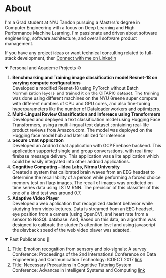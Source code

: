 # About

I'm a Grad student at NYU Tandon pursuing a Masters's degree in Computer Engineering with a focus on Deep Learning and High Performance Machine Learning. I'm passionate and driven about software engineering, software architecture, and overall software product management.

If you have any project ideas or want technical consulting related to full-stack development, then [Connect with me on LinkedIn](https://www.linkedin.com/in/shashvatshah9/)

<details open>
  <summary>Personal and Academic Projects ⚙️</summary>
<ol>
  <li>
    <b> Benchmarking and Training image classification model Resnet-18 on varying compute configurations </b> <br/>
    Developed a modified Resnet-18 using PyTorch without Batch Normalization layers, and trained it on the
    CIFAR10 dataset. The training was done using different machines on the NYU Greene super compute with
    different numbers of CPU and GPU cores, and also fine-tuning hyperparameters like the number of
    Dataloader workers and optimizers.
  </li>
  <li>
    <b> Multi-Lingual Review Classification and Inference using Transformers </b> <br/>
    Developed and deployed a text classification model using Hugging Face Transformers, using a multi-lingual
    text dataset containing real-life product reviews from Amazon.com. The model was deployed on the Hugging
    face model hub and later utilized for inference
  </li>
  <li>
    <b>Secure Chat Application</b> <br/>
    Developed an Andriod chat application with GCP Firebase backend. This application supported single and group
    conversations, with real time firebase message delivery. This application was a lite application which could be easily
    integrated into other android applications.
  </li>
  <li>
    <b>Cognitive Computing – Idea Labs, Nirma University</b> <br/>
     Created a system that calibrated brain waves from an EEG headset to determine the recall ability of a person while
    performing a forced choice memory test on flags images. The recall of images was predicted on time series data using
    LSTM RNN. The precision of this classifier of this one of a kind test was around 0.7.
  </li>
  <li>
  <b>Adaptive Video Player </b> <br/>
    Developed a web application that recognized student behavior while studying from video lectures. Data is streamed from
    an EEG headset, eye position from a camera (using OpenCV), and heart rate from a sensor to NoSQL database. And,
    Based on this data, an algorithm was designed to calibrate the student’s attention level and using javascript the playback
    speed of the web video player was adapted.
  </li>
</ol>
</details>

<details open>
  <summary>Past Publications 📖</summary>
<ol>
  <li>
     Title: Emotion recognition from sensory and bio-signals: A survey <br />
     Conference: Proceedings of the 2nd International Conference on Data Engineering and Communication Technology: ICDECT 2017 <a href="https://link.springer.com/chapter/10.1007/978-981-13-1610-4_35">link</a> 
  </li>
  <li>
      Title: Necessary Precautions in Cognitive Tutoring System <br />
      Conference: Advances in Intelligent Systems and Computing <a href="https://link.springer.com/chapter/10.1007/978-981-13-8618-3_47">link</a>
  </li>
</ol>
</details>

